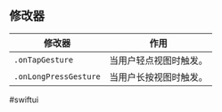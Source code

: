 ## 修改器

| 修改器                   | 作用          |
| --------------------- | ----------- |
| `.onTapGesture`       | 当用户轻点视图时触发。 |
| `.onLongPressGesture` | 当用户长按视图时触发。 |

#swiftui 